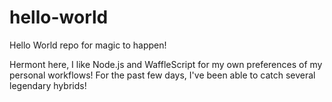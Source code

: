 # hello-world
Hello World repo for magic to happen!

Hermont here, I like Node.js and WaffleScript for my own preferences of my personal workflows! For the past few days, I've been able to catch several legendary hybrids!
